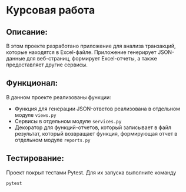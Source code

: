 # Курсовая работа


## Описание:
В этом проекте разработано приложение для анализа транзакций, которые находятся в Excel-файле. 
Приложение генерирует JSON-данные для веб-страниц, формирует Excel-отчеты, а также предоставляет другие сервисы.


## Функционал:
В данном проекте реализованы функции: 
* Функция для генерации JSON-ответов реализована в отдельном модуле `views.py`
* Сервисы в отдельном модуле `services.py`
* Декоратор для функций-отчетов, который записывает в файл результат, который возвращает функция, формирующая отчет в отдельном модуле `reports.py`

## Тестирование:
Проект покрыт тестами Pytest. Для их запуска выполните команду
```
pytest
```
